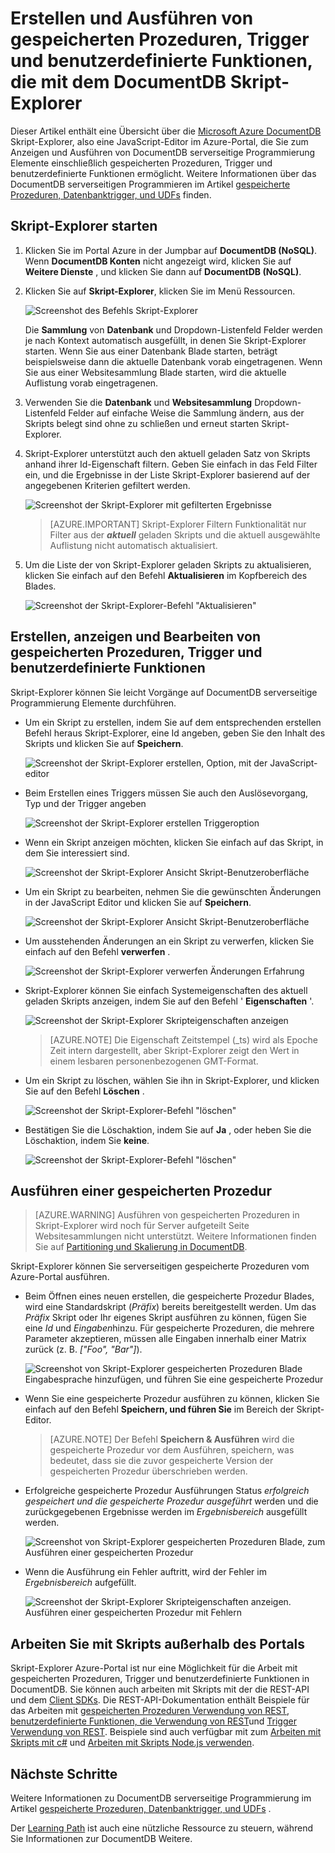 <properties
    pageTitle="DocumentDB Skript-Explorer, einem JavaScript-Editor | Microsoft Azure"
    description="Informationen Sie zu den DocumentDB Skript-Explorer ein Azure-Portal Tool zum Verwalten von DocumentDB serverseitige Programmierung Elemente einschließlich gespeicherten Prozeduren, Trigger und benutzerdefinierte Funktionen."
    keywords="JavaScript-editor"
    services="documentdb"
    authors="kirillg"
    manager="jhubbard"
    editor="monicar"
    documentationCenter=""/>

<tags
    ms.service="documentdb"
    ms.workload="data-services"
    ms.tgt_pltfrm="na"
    ms.devlang="na"
    ms.topic="article"
    ms.date="08/30/2016"
    ms.author="kirillg"/>

# <a name="create-and-run-stored-procedures-triggers-and-user-defined-functions-using-the-documentdb-script-explorer"></a>Erstellen und Ausführen von gespeicherten Prozeduren, Trigger und benutzerdefinierte Funktionen, die mit dem DocumentDB Skript-Explorer

Dieser Artikel enthält eine Übersicht über die [Microsoft Azure DocumentDB](https://azure.microsoft.com/services/documentdb/) Skript-Explorer, also eine JavaScript-Editor im Azure-Portal, die Sie zum Anzeigen und Ausführen von DocumentDB serverseitige Programmierung Elemente einschließlich gespeicherten Prozeduren, Trigger und benutzerdefinierte Funktionen ermöglicht. Weitere Informationen über das DocumentDB serverseitigen Programmieren im Artikel [gespeicherte Prozeduren, Datenbanktrigger, und UDFs](documentdb-programming.md) finden.

## <a name="launch-script-explorer"></a>Skript-Explorer starten

1. Klicken Sie im Portal Azure in der Jumpbar auf **DocumentDB (NoSQL)**. Wenn **DocumentDB Konten** nicht angezeigt wird, klicken Sie auf **Weitere Dienste** , und klicken Sie dann auf **DocumentDB (NoSQL)**.

2. Klicken Sie auf **Skript-Explorer**, klicken Sie im Menü Ressourcen.

    ![Screenshot des Befehls Skript-Explorer](./media/documentdb-view-scripts/scriptexplorercommand.png)
 
    Die **Sammlung** von **Datenbank** und Dropdown-Listenfeld Felder werden je nach Kontext automatisch ausgefüllt, in denen Sie Skript-Explorer starten.  Wenn Sie aus einer Datenbank Blade starten, beträgt beispielsweise dann die aktuelle Datenbank vorab eingetragenen.  Wenn Sie aus einer Websitesammlung Blade starten, wird die aktuelle Auflistung vorab eingetragenen.

4.  Verwenden Sie die **Datenbank** und **Websitesammlung** Dropdown-Listenfeld Felder auf einfache Weise die Sammlung ändern, aus der Skripts belegt sind ohne zu schließen und erneut starten Skript-Explorer.  

5. Skript-Explorer unterstützt auch den aktuell geladen Satz von Skripts anhand ihrer Id-Eigenschaft filtern.  Geben Sie einfach in das Feld Filter ein, und die Ergebnisse in der Liste Skript-Explorer basierend auf der angegebenen Kriterien gefiltert werden.

    ![Screenshot der Skript-Explorer mit gefilterten Ergebnisse](./media/documentdb-view-scripts/scriptexplorerfilterresults.png)


    > [AZURE.IMPORTANT] Skript-Explorer Filtern Funktionalität nur Filter aus der ***aktuell*** geladen Skripts und die aktuell ausgewählte Auflistung nicht automatisch aktualisiert.

5. Um die Liste der von Skript-Explorer geladen Skripts zu aktualisieren, klicken Sie einfach auf den Befehl **Aktualisieren** im Kopfbereich des Blades.

    ![Screenshot der Skript-Explorer-Befehl "Aktualisieren"](./media/documentdb-view-scripts/scriptexplorerrefresh.png)


## <a name="create-view-and-edit-stored-procedures-triggers-and-user-defined-functions"></a>Erstellen, anzeigen und Bearbeiten von gespeicherten Prozeduren, Trigger und benutzerdefinierte Funktionen

Skript-Explorer können Sie leicht Vorgänge auf DocumentDB serverseitige Programmierung Elemente durchführen.  

- Um ein Skript zu erstellen, indem Sie auf dem entsprechenden erstellen Befehl heraus Skript-Explorer, eine Id angeben, geben Sie den Inhalt des Skripts und klicken Sie auf **Speichern**.

    ![Screenshot der Skript-Explorer erstellen, Option, mit der JavaScript-editor](./media/documentdb-view-scripts/scriptexplorercreatecommand.png)

- Beim Erstellen eines Triggers müssen Sie auch den Auslösevorgang, Typ und der Trigger angeben

    ![Screenshot der Skript-Explorer erstellen Triggeroption](./media/documentdb-view-scripts/scriptexplorercreatetrigger.png)

- Wenn ein Skript anzeigen möchten, klicken Sie einfach auf das Skript, in dem Sie interessiert sind.

    ![Screenshot der Skript-Explorer Ansicht Skript-Benutzeroberfläche](./media/documentdb-view-scripts/scriptexplorerviewscript.png)

- Um ein Skript zu bearbeiten, nehmen Sie die gewünschten Änderungen in der JavaScript Editor und klicken Sie auf **Speichern**.

    ![Screenshot der Skript-Explorer Ansicht Skript-Benutzeroberfläche](./media/documentdb-view-scripts/scriptexplorereditscript.png)

- Um ausstehenden Änderungen an ein Skript zu verwerfen, klicken Sie einfach auf den Befehl **verwerfen** .

    ![Screenshot der Skript-Explorer verwerfen Änderungen Erfahrung](./media/documentdb-view-scripts/scriptexplorerdiscardchanges.png)

- Skript-Explorer können Sie einfach Systemeigenschaften des aktuell geladen Skripts anzeigen, indem Sie auf den Befehl ' **Eigenschaften** '.

    ![Screenshot der Skript-Explorer Skripteigenschaften anzeigen](./media/documentdb-view-scripts/scriptproperties.png)

    > [AZURE.NOTE] Die Eigenschaft Zeitstempel (_ts) wird als Epoche Zeit intern dargestellt, aber Skript-Explorer zeigt den Wert in einem lesbaren personenbezogenen GMT-Format.

- Um ein Skript zu löschen, wählen Sie ihn in Skript-Explorer, und klicken Sie auf den Befehl **Löschen** .

    ![Screenshot der Skript-Explorer-Befehl "löschen"](./media/documentdb-view-scripts/scriptexplorerdeletescript1.png)

- Bestätigen Sie die Löschaktion, indem Sie auf **Ja** , oder heben Sie die Löschaktion, indem Sie **keine**.

    ![Screenshot der Skript-Explorer-Befehl "löschen"](./media/documentdb-view-scripts/scriptexplorerdeletescript2.png)

## <a name="execute-a-stored-procedure"></a>Ausführen einer gespeicherten Prozedur

> [AZURE.WARNING] Ausführen von gespeicherten Prozeduren in Skript-Explorer wird noch für Server aufgeteilt Seite Websitesammlungen nicht unterstützt. Weitere Informationen finden Sie auf [Partitioning und Skalierung in DocumentDB](documentdb-partition-data.md).

Skript-Explorer können Sie serverseitigen gespeicherte Prozeduren vom Azure-Portal ausführen.

- Beim Öffnen eines neuen erstellen, die gespeicherte Prozedur Blades, wird eine Standardskript (*Präfix*) bereits bereitgestellt werden. Um das *Präfix* Skript oder Ihr eigenes Skript ausführen zu können, fügen Sie eine *Id* und *Eingaben*hinzu. Für gespeicherte Prozeduren, die mehrere Parameter akzeptieren, müssen alle Eingaben innerhalb einer Matrix zurück (z. B. *["Foo", "Bar"]*).

    ![Screenshot von Skript-Explorer gespeicherten Prozeduren Blade Eingabesprache hinzufügen, und führen Sie eine gespeicherte Prozedur](./media/documentdb-view-scripts/documentdb-execute-a-stored-procedure-input.png)

- Wenn Sie eine gespeicherte Prozedur ausführen zu können, klicken Sie einfach auf den Befehl **Speichern, und führen Sie** im Bereich der Skript-Editor.

    > [AZURE.NOTE] Der Befehl **Speichern & Ausführen** wird die gespeicherte Prozedur vor dem Ausführen, speichern, was bedeutet, dass sie die zuvor gespeicherte Version der gespeicherten Prozedur überschrieben werden.

- Erfolgreiche gespeicherte Prozedur Ausführungen Status *erfolgreich gespeichert und die gespeicherte Prozedur ausgeführt* werden und die zurückgegebenen Ergebnisse werden im *Ergebnisbereich* ausgefüllt werden.

    ![Screenshot von Skript-Explorer gespeicherten Prozeduren Blade, zum Ausführen einer gespeicherten Prozedur](./media/documentdb-view-scripts/documentdb-execute-a-stored-procedure.png)

- Wenn die Ausführung ein Fehler auftritt, wird der Fehler im *Ergebnisbereich* aufgefüllt.

    ![Screenshot der Skript-Explorer Skripteigenschaften anzeigen. Ausführen einer gespeicherten Prozedur mit Fehlern](./media/documentdb-view-scripts/documentdb-execute-a-stored-procedure-error.png)

## <a name="work-with-scripts-outside-the-portal"></a>Arbeiten Sie mit Skripts außerhalb des Portals

Skript-Explorer Azure-Portal ist nur eine Möglichkeit für die Arbeit mit gespeicherten Prozeduren, Trigger und benutzerdefinierte Funktionen in DocumentDB. Sie können auch arbeiten mit Skripts mit der die REST-API und dem [Client SDKs](documentdb-sdk-dotnet.md). Die REST-API-Dokumentation enthält Beispiele für das Arbeiten mit [gespeicherten Prozeduren Verwendung von REST](https://msdn.microsoft.com/library/azure/mt489092.aspx), [benutzerdefinierte Funktionen, die Verwendung von REST](https://msdn.microsoft.com/library/azure/dn781481.aspx)und [Trigger Verwendung von REST](https://msdn.microsoft.com/library/azure/mt489116.aspx). Beispiele sind auch verfügbar mit zum [Arbeiten mit Skripts mit c#](documentdb-dotnet-samples.md#server-side-programming-examples) und [Arbeiten mit Skripts Node.js verwenden](documentdb-nodejs-samples.md#server-side-programming-examples).

## <a name="next-steps"></a>Nächste Schritte

Weitere Informationen zu DocumentDB serverseitige Programmierung im Artikel [gespeicherte Prozeduren, Datenbanktrigger, und UDFs](documentdb-programming.md) .

Der [Learning Path](https://azure.microsoft.com/documentation/learning-paths/documentdb/) ist auch eine nützliche Ressource zu steuern, während Sie Informationen zur DocumentDB Weitere.  
